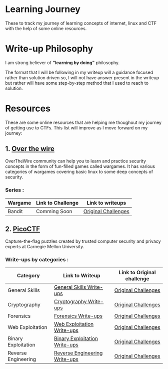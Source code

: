 # Learning Journey
These to track my journey of learning concepts of internet, linux and CTF with the help of some online resources. 

# Write-up Philosophy
I am strong believer of **"learning by doing"** philosophy. 

The format that I will be following in my writeup will a guidance focused rather than solution driven so, I will not have answer present in the writeup but rather will have some step-by-step method that I used to reach to solution.

# Resources
These are some online resources that are helping me thoughout my journey of getting use to CTFs. This list will improve as I move forward on my journey:

## 1. [Over the wire](https://overthewire.org/wargames/)  

OverTheWire community can help you to learn and practice security concepts in the form of fun-filled games called wargames. It has various categories of wargames covering basic linux to some deep concepts of security.

### Series : 

|Wargame|Link to Challenge|Link to writeups|
|-------|-----------------|----------------|
|Bandit|Comming Soon|[Original Challenges](https://overthewire.org/wargames/bandit/)|


## 2. [PicoCTF](https://www.picoctf.org/) 

Capture-the-flag puzzles created by trusted computer security and privacy experts at Carnegie Mellon University.

### Write-ups by categories : 

| Category | Link to Writeup | Link to Original challenge |
|----------|--------------------|-------------------------|
|General Skills|[General Skills Write-ups](./PicoCTF/general-skills/writeup-list.md)|[Original Challenges](https://play.picoctf.org/practice?category=5&page=1)|
|Cryptography|[Cryptography Write-ups](./PicoCTF/cryptography/writeup-list.md)|[Original Challenges](https://play.picoctf.org/practice?category=2&page=1)|
|Forensics|[Forensics Write-ups](./PicoCTF/forensics/writeup-list.md)|[Original Challenges](https://play.picoctf.org/practice?category=4&page=1)|
|Web Exploitation|[Web Exploitation Write-ups](./PicoCTF/web-exploitation/writeup-list.md)|[Original Challenges](https://play.picoctf.org/practice?category=1&page=1)|
|Binary Exploitation|[Binary Exploitation Write-ups](./PicoCTF/binary-exploitation/writeup-list.md)|[Original Challenges](https://play.picoctf.org/practice?category=6&page=1)|
|Reverse Engineering|[Reverse Engineering Write-ups](./PicoCTF/reverse-engineering/writeup-list.md)|[Original Challenges](https://play.picoctf.org/practice?category=3&page=1)|

